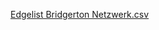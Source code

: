 [Edgelist Bridgerton Netzwerk.csv](https://github.com/Neeelelele/Bridgerton-Edgelist-/files/8424158/Edgelist.Bridgerton.Netzwerk.csv)
